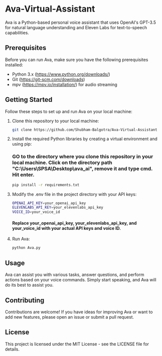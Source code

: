 # Ava-Virtual-Assistant

Ava is a Python-based personal voice assistant that uses OpenAI's GPT-3.5 for natural language understanding and Eleven Labs for text-to-speech capabilities.

## Prerequisites

Before you can run Ava, make sure you have the following prerequisites installed:

- Python 3.x (https://www.python.org/downloads/)
- Git (https://git-scm.com/downloads)
- mpv (https://mpv.io/installation/) for audio streaming

## Getting Started

Follow these steps to set up and run Ava on your local machine:

1. Clone this repository to your local machine:

   ```bash
   git clone https://github.com/Shubham-Balgotra/Ava-Virtual-Assistant.git

2. Install the required Python libraries by creating a virtual environment and using pip:

   ### GO to the directory where you clone this repository in your local machine. Click on the directory path "C:\Users\SPSA\Desktop\ava_ai", remove it and type cmd. Hit enter.
   
   ```bash
   pip install -r requirements.txt
   ```

3. Modify the .env file in the project directory with your API keys:

   ```bash
   OPENAI_API_KEY=your_openai_api_key
   ELEVENLABS_API_KEY=your_elevenlabs_api_key
   VOICE_ID=your_voice_id
   ```
   #### Replace your_openai_api_key, your_elevenlabs_api_key, and your_voice_id with your actual API keys and voice ID.

4. Run Ava:

   ```bash
   python Ava.py
   ```

## Usage
Ava can assist you with various tasks, answer questions, and perform actions based on your voice commands. Simply start speaking, and Ava will do its best to assist you.

## Contributing
Contributions are welcome! If you have ideas for improving Ava or want to add new features, please open an issue or submit a pull request.

## License
This project is licensed under the MIT License - see the LICENSE file for details.
